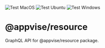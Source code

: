 ![Test MacOS](https://github.com/app-vise/domain/actions/workflows/test-macos.yml/badge.svg)
![Test Ubuntu](https://github.com/app-vise/domain/actions/workflows/test-ubuntu.yml/badge.svg)
![Test Windows](https://github.com/app-vise/domain/actions/workflows/test-windows.yml/badge.svg)


# @appvise/resource

GraphQL API for @appvise/resource package.
